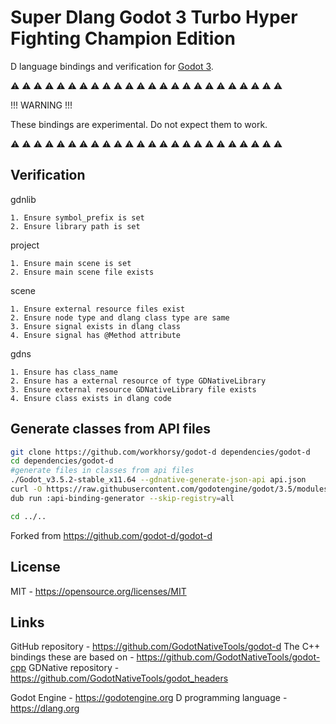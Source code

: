 

Super Dlang Godot 3 Turbo Hyper Fighting Champion Edition
=======

D language bindings and verification for [Godot 3](https://github.com/GodotNativeTools/godot_headers).

:warning: :warning: :warning: :warning: :warning: :warning: :warning: :warning:
:warning: :warning: :warning: :warning: :warning: :warning: :warning: :warning:
:warning: :warning: :warning: :warning: :warning: :warning: :warning: :warning:

!!! WARNING !!!

These bindings are experimental. Do not expect them to work.

:warning: :warning: :warning: :warning: :warning: :warning: :warning: :warning:
:warning: :warning: :warning: :warning: :warning: :warning: :warning: :warning:
:warning: :warning: :warning: :warning: :warning: :warning: :warning: :warning:


Verification
-------------------------

gdnlib

	1. Ensure symbol_prefix is set
	2. Ensure library path is set

project

	1. Ensure main scene is set
	2. Ensure main scene file exists

scene

	1. Ensure external resource files exist
	2. Ensure node type and dlang class type are same
	3. Ensure signal exists in dlang class
	4. Ensure signal has @Method attribute

gdns

	1. Ensure has class_name
	2. Ensure has a external resource of type GDNativeLibrary
	3. Ensure external resource GDNativeLibrary file exists
	4. Ensure class exists in dlang code



Generate classes from API files
-------------------------
```sh
git clone https://github.com/workhorsy/godot-d dependencies/godot-d
cd dependencies/godot-d
#generate files in classes from api files
./Godot_v3.5.2-stable_x11.64 --gdnative-generate-json-api api.json
curl -O https://raw.githubusercontent.com/godotengine/godot/3.5/modules/gdnative/gdnative_api.json
dub run :api-binding-generator --skip-registry=all

cd ../..
```

Forked from https://github.com/godot-d/godot-d

License
-------
MIT - <https://opensource.org/licenses/MIT>

Links
-----
GitHub repository - <https://github.com/GodotNativeTools/godot-d>
The C++ bindings these are based on - <https://github.com/GodotNativeTools/godot-cpp>
GDNative repository - <https://github.com/GodotNativeTools/godot_headers>

Godot Engine - <https://godotengine.org>
D programming language - <https://dlang.org>
